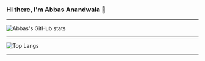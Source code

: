 ### Hi there, I'm Abbas Anandwala 👋

---

![Abbas's GitHub stats](https://github-readme-stats.vercel.app/api?username=Abbasa5251&count_private=true&show_icons=true&hide_border=true)

---

![Top Langs](https://github-readme-stats.vercel.app/api/top-langs/?username=Abbasa5251&langs_count=5&layout=compact)

---
